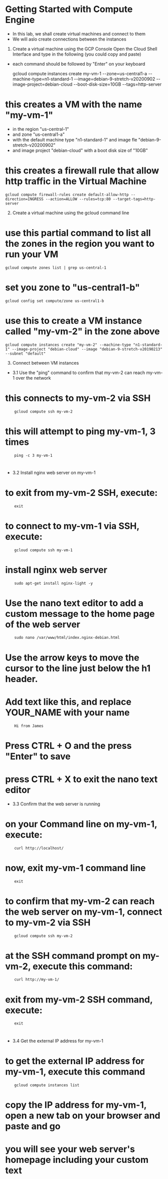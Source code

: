# Getting Started with Compute Engine
- In this lab, we shall create virtual machines and connect to them
- We will aslo create connections between the instances

1. Create a virtual machine using the GCP Console 
Open the Cloud Shell Interface and type in the following (you could copy and paste)
- each command should be followed by "Enter" on your keyboard  

    gcloud compute instances create my-vm-1 --zone=us-central1-a --machine-type=n1-standard-1 --image=debian-9-stretch-v20200902 --image-project=debian-cloud --boot-disk-size=10GB --tags=http-server

# this creates a VM with the name "my-vm-1" 
- in the region  "us-central-1" 
- and zone "us-central1-a"
- with the default machine type "n1-standard-1" and image fle "debian-9-stretch-v20200902"
- and image project "debian-cloud" with a boot disk size of "10GB"


# this creates a firewall rule that allow http traffic in the Virtual Machine 
    gcloud compute firewall-rules create default-allow-http --direction=INGRESS --action=ALLOW --rules=tcp:80 --target-tags=http-server


2. Create a virtual machine using the gcloud command line
# use this partial command to list all the zones in the region you want to run your VM
    gcloud compute zones list | grep us-central-1
# set you zone to "us-central1-b"
    gcloud config set compute/zone us-central1-b

# use this to create a VM instance called "my-vm-2" in the zone above
    gcloud compute instances create "my-vm-2" --machine-type "n1-standard-1" --image-project "debian-cloud" --image "debian-9-stretch-v20190213" --subnet "default"

3. Connect between VM instances
    
- 3.1 Use the "ping" command to confirm that my-vm-2 can reach my-vm-1 over the network
# this connects to my-vm-2 via SSH       
        gcloud compute ssh my-vm-2
# this will attempt to ping my-vm-1, 3 times    
        ping -c 3 my-vm-1
# 
- 3.2 Install nginx web server on my-vm-1
# to exit from my-vm-2 SSH, execute:
        exit
# to connect to my-vm-1 via SSH, execute:
        gcloud compute ssh my-vm-1
# install nginx web server
        sudo apt-get install nginx-light -y
# Use the nano text editor to add a custom message to the home page of the web server
        sudo nano /var/www/html/index.nginx-debian.html
# Use the arrow keys to move the cursor to the line just below the h1 header. 
# Add text like this, and replace YOUR_NAME with your name 
        Hi from James
# Press CTRL + O and the press "Enter" to save 
# press CTRL + X to exit the nano text editor
- 3.3 Confirm that the web server is running
# on your Command line on my-vm-1, execute:
        curl http://localhost/
# now, exit my-vm-1 command line
        exit
# to confirm that my-vm-2 can reach the web server on my-vm-1, connect to my-vm-2 via SSH
        gcloud compute ssh my-vm-2
# at the SSH command prompt on my-vm-2, execute this command:
        curl http://my-vm-1/
# exit from my-vm-2 SSH command, execute:
        exit         
 #    
- 3.4 Get the external IP address for my-vm-1
# to get the external IP address for my-vm-1, execute this command
        gcloud compute instances list
# copy the IP address for my-vm-1, open a new tab on your browser and paste and go
# you will see your web server's homepage including your custom text 
